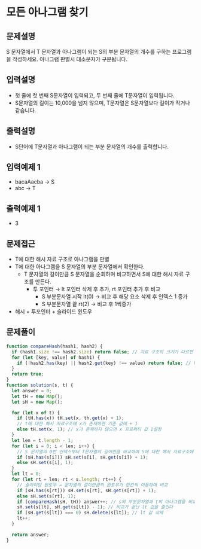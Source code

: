 # 모든 아나그램 찾기

## 문제설명

S 문자열에서 T 문자열과 아나그램이 되는 S의 부분 문자열의 개수를 구하는 프로그램을 작성하세요.
아나그램 판별시 대소문자가 구분됩니다.

## 입력설명

- 첫 줄에 첫 번째 S문자열이 입력되고, 두 번째 줄에 T문자열이 입력됩니다.
- S문자열의 길이는 10,000을 넘지 않으며, T문자열은 S문자열보다 길이가 작거나 같습니다.

## 출력설명

- S단어에 T문자열과 아나그램이 되는 부분 문자열의 개수를 출력합니다.

## 입력예제 1

- bacaAacba → S
- abc → T

## 출력예제 1

- 3

## 문제접근

- T에 대한 해시 자료 구조로 아나그램을 판별
- T에 대한 아나그램을 S 문자열의 부분 문자열에서 확인한다.
  - T 문자열의 길이만큼 S 문자열을 순회하며 비교하면서 S에 대한 해시 자료 구조를 만든다.
    - 투 포인터 → lt 포인터 삭제 후 추가, rt 포인터 추가 후 비교
      - S 부분문자열 시작 lt(0) → 비교 후 해당 요소 삭제 후 인덱스 1 증가
      - S 부분문자열 끝 rt(2) → 비교 후 1씩증가
- 해시 + 투포인터 + 슬라이드 윈도우

## 문제풀이

```js
function compareHash(hash1, hash2) {
  if (hash1.size !== hash2.size) return false; // 자료 구조의 크기가 다르면 같은 구조가 아니다
  for (let [key, value] of hash1) {
    if (!hash2.has(key) || hash2.get(key) !== value) return false; // hash2에 hash1의 키가 없는 경우 || hash2의 값과 hash1의 값이 다른 경우
  }
  return true;
}
function solution(s, t) {
  let answer = 0;
  let tH = new Map();
  let sH = new Map();

  for (let x of t) {
    if (tH.has(x)) tH.set(x, th.get(x) + 1);
    // t에 대한 해시 자료구조에 x가 존재하면 기존 값에 + 1
    else tH.set(x, 1); // x가 존재하지 않으면 x 프로퍼티 값 1설정
  }
  let len = t.length - 1;
  for (let i = 0; i < len; i++) {
    // S 문자열의 0번 인덱스부터 T문자열의 길이만큼 비교하며 S에 대한 해시 자료구조에 비교 결과 저장
    if (sH.has(s[i])) sH.set(s[i], sH.get(s[i]) + 1);
    else sH.set(s[i], 1);
  }
  let lt = 0;
  for (let rt = len; rt < s.length; rt++) {
    // 슬라이딩 윈도우 → 문자열의 길이만큼의 윈도우가 한칸씩 이동하며 비교
    if (sH.has(s[rt])) sH.set(s[rt], sH.get(s[rt]) + 1);
    else sH.set(s[rt], 1);
    if (compareHash(sH, tH)) answer++; // s의 부분문자열과 t의 아나그램을 비교해 동일하면 카운트
    sH.set(s[lt], sH.get(s[lt]) - 1); // 비교가 끝난 lt 값을 줄인다
    if (sH.get(s[lt]) === 0) sH.delete(s[lt]); // lt 값 삭제
    lt++;
  }

  return answer;
}
```
